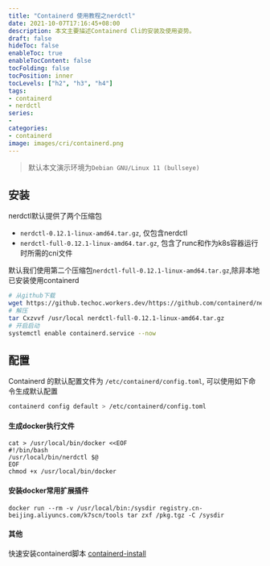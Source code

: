 ```yaml
---
title: "Containerd 使用教程之nerdctl"
date: 2021-10-07T17:16:45+08:00
description: 本文主要描述Containerd Cli的安装及使用姿势。
draft: false
hideToc: false
enableToc: true
enableTocContent: false
tocFolding: false
tocPosition: inner
tocLevels: ["h2", "h3", "h4"]
tags:
- containerd
- nerdctl
series:
-
categories:
- containerd
image: images/cri/containerd.png
---
```


> 默认本文演示环境为`Debian GNU/Linux 11 (bullseye)`

## 安装

nerdctl默认提供了两个压缩包

- `nerdctl-0.12.1-linux-amd64.tar.gz`, 仅包含nerdctl
- `nerdctl-full-0.12.1-linux-amd64.tar.gz`, 包含了runc和作为k8s容器运行时所需的cni文件

默认我们使用第二个压缩包`nerdctl-full-0.12.1-linux-amd64.tar.gz`,除非本地已安装使用containerd

```bash
# 从github下载
wget https://github.techoc.workers.dev/https://github.com/containerd/nerdctl/releases/download/v0.12.1/nerdctl-full-0.12.1-linux-amd64.tar.gz
# 解压
tar Cxzvvf /usr/local nerdctl-full-0.12.1-linux-amd64.tar.gz
# 开启启动
systemctl enable containerd.service --now
```

## 配置

Containerd 的默认配置文件为 `/etc/containerd/config.toml`, 可以使用如下命令生成默认配置

```bash
containerd config default > /etc/containerd/config.toml
```

#### 生成docker执行文件

```
cat > /usr/local/bin/docker <<EOF
#!/bin/bash
/usr/local/bin/nerdctl $@
EOF
chmod +x /usr/local/bin/docker
```

#### 安装docker常用扩展插件

```docker
docker run --rm -v /usr/local/bin:/sysdir registry.cn-beijing.aliyuncs.com/k7scn/tools tar zxf /pkg.tgz -C /sysdir
```

#### 其他

快速安装containerd脚本 [containerd-install](https://sh.ysicing.me/k8s/cri/containerd-install)